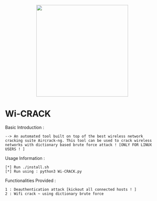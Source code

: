 <p align="center">
<img src="https://i.ibb.co/xh70dj7/wicrack.png" width="300px" height="300px">
</p>


# Wi-CRACK

Basic Introduction : 

	--> An automated tool built on top of the best wireless network cracking suite Aircrack-ng. This tool can be used to crack wireless networks with dictionary based brute force attack ! [ONLY FOR LINUX USERS ! ]
 
  
Usage Information :

	[*] Run ./install.sh
	[*] Run using : python3 Wi-CRACK.py
	
Functionalities Provided : 

    1 : Deauthentication attack [kickout all connected hosts ! ]
    2 : Wifi crack ~ using dictionary brute force
